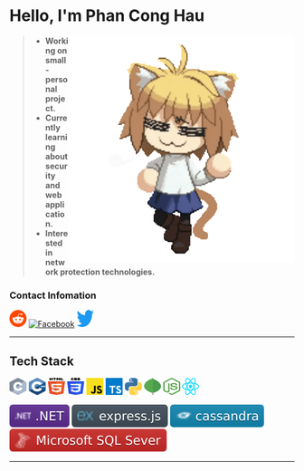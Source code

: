 # **Hello, I'm Phan Cong Hau**
<img align="right" title="Neco Arc" src="https://github.com/YaseiTanuki/Utilities/raw/main/Gif/NecoArc-Cool.gif" alt="JavaScript" width="400px" height="400px">

> + **Working on small-personal project.**
> + **Currently learning about security and web application.**
> + **Interested in network protection technologies.**

### Contact Infomation
<a href="https://www.reddit.com/user/YSTanuki"><img title="Reddit" src="https://github.com/YaseiTanuki/Utilities/raw/main/TechIcon/reddit.svg" alt="Reddit" width="30px" height="30px"></a>
<a href="https://www.facebook.com/YSTanuki"><img title="Facebook" src="https://github.com/YaseiTanuki/Utilities/raw/main/TechIcon/facebook.svg" alt="Facebook" width="30px" height="30px"></a>
<a href="https://twitter.com/YSTanuki"><img title="Twitter" src="https://github.com/YaseiTanuki/Utilities/raw/main/TechIcon/twitter.svg" alt="Twitter" width="30px" height="30px"></a>

---

## Tech Stack
<span>
    <img title="C" src="https://github.com/YaseiTanuki/Utilities/raw/main/TechIcon/c.svg" alt="C" width="30px" height="30px">
    <img title="C++" src="https://github.com/YaseiTanuki/Utilities/raw/main/TechIcon/cplusplus.svg" alt="C++" width="30px" height="30px">
    <img title="HTML" src="https://github.com/YaseiTanuki/Utilities/raw/main/TechIcon/html.svg" alt="HTML" width="30px" height="30px">
    <img title="CSS" src="https://github.com/YaseiTanuki/Utilities/raw/main/TechIcon/css.svg" alt="CSS" width="30px" height="30px">
    <img title="JavaScript" src="https://github.com/YaseiTanuki/Utilities/raw/main/TechIcon/javascript.svg" alt="JavaScript" width="30px" height="30px">
    <img title="TypeScript" src="https://github.com/YaseiTanuki/Utilities/raw/main/TechIcon/typescript.svg" alt="TypeScript" width="30px" height="30px">
    <img title="Python" src="https://github.com/YaseiTanuki/Utilities/raw/main/TechIcon/python.svg" alt="Python" width="30px" height="30px">
    <img title="MongoDB" src="https://github.com/YaseiTanuki/Utilities/raw/main/TechIcon/mongodb.svg" alt="MongoDB" width="30px" height="30px">
    <img title="Nodejs" src="https://github.com/YaseiTanuki/Utilities/raw/main/TechIcon/nodejs.svg" alt="Nodejs" width="30px" height="30px">
    <img title="React" src="https://github.com/YaseiTanuki/Utilities/raw/main/TechIcon/react.svg" alt="React" width="30px" height="30px">
</span>

![.Net](https://github.com/YaseiTanuki/Utilities/raw/main/Badge/dotnet-badge.svg) 
![Express.js](https://github.com/YaseiTanuki/Utilities/raw/main/Badge/express-badge.svg)
![ApacheCassandra](https://github.com/YaseiTanuki/Utilities/raw/main/Badge/cassandra-badge.svg) 
![MicrosoftSQLServer](https://github.com/YaseiTanuki/Utilities/raw/main/Badge/sqlserver-badge.svg)

---
